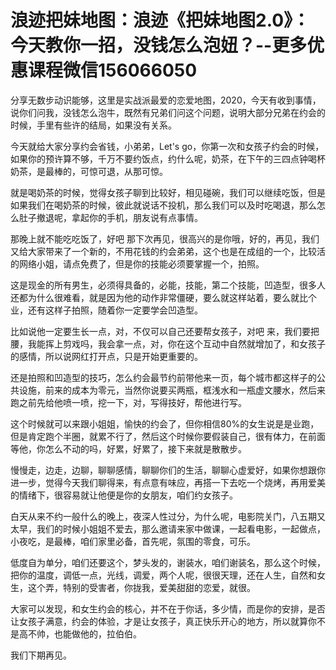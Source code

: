 # 浪迹把妹地图：浪迹《把妹地图2.0》：今天教你一招，没钱怎么泡妞？​--更多优惠课程微信156066050

分享无数步动识能够，这里是实战派最爱的恋爱地图，2020，今天有收到事情，说你们问我，没钱怎么泡牛，既然有兄弟们问这个问题，说明大部分兄弟在约会的时候，手里有些许的结局，如果没有关系。

今天就给大家分享约会省钱，小弟弟，Let's go，你第一次和女孩子约会的时候，如果你的预许算不够，千万不要约饭点，约什么呢，奶茶，在下午的三四点钟喝杯奶茶，是最棒的，可惊可退，从那可惊。

就是喝奶茶的时候，觉得女孩子聊到比较好，相见碰碗，我们可以继续吃饭，但是如果我们在喝奶茶的时候，彼此就说话不投机，那么我们可以及时吃喝退，那么怎么肚子撤退呢，拿起你的手机，朋友说有点事情。

那晚上就不能吃吃饭了，好吧 那下次再见，很高兴的是你哦，好的，再见，我们又给大家带来了一个新的，不用花钱的约会弟弟，这个也是在成组的一个，比较活的网络小姐，请点免费了，但是你的技能必须要掌握一个，拍照。

这是现金的所有男生，必须得具备的，必能，技能，第二个技能，凹造型，很多人还都为什么很难看，就是因为他的动作非常僵硬，要么就这样站着，要么就比个业，还有这样子拍照，随着你一定要学会凹造型。

比如说他一定要生长一点，对，不仅可以自己还要帮女孩子，对吧 来，我们要把腰，我能挥上剪戏吗，我会拿一点，对，你在这个互动中自然就增加了，和女孩子的感情，所以说网红打开点，只是开始更重要的。

还是拍照和凹造型的技巧，怎么约会最节约前带他来一页，每个城市都这样子的公共设施，前来的成本为零元，当然你说要买两瓶，框浅水和一瓶虚文腰水，然后来跑之前先给他喷一喷，挖一下，对，写得技好，帮他进行写。

这个时候就可以来跟小姐姐，愉快的约会了，但你相信80%的女生说是是业跑，但是肯定跑个半圈，就累不行了，然后这个时候你要假装自己，很有体力，在前面等他，你怎么不动的吗，好累，好累了，接下来就是散散步。

慢慢走，边走，边聊，聊聊感情，聊聊你们的生活，聊聊心虚爱好，如果你想跟你进一步，觉得今天我们聊得来，有点意有味应，再搭一下去吃一个烧烤，再用爱美的情绪下，很容易就让他便是你的女朋友，咱们约女孩子。

白天从来不约一般什么的晚上，夜深人性过分，为什么呢，电影院关门，八五期又太早，我们的时候小姐姐不爱去，那么邀请来家中做课，一起看电影，一起做点，小夜吃，是最棒，咱们家里必备，首先呢，氛围的零食，可乐。

低度自为单分，咱们还要这个，梦头发的，谢装水，咱们谢装名，那么这个时候，把你的温度，调低一点，光线，调爱，两个人呢，很很天理，还在人生，自然和女生，这个弄，特别的受害者，你拢我，爱美甜甜的恋爱，就很。

大家可以发现，和女生约会的核心，并不在于你话，多少情，而是你的安排，是否让女孩子满意，约会的体验，才是让女孩子，真正快乐开心的地方，所以就算你不是高不帅，也能做他的，拉伯伯。

我们下期再见。